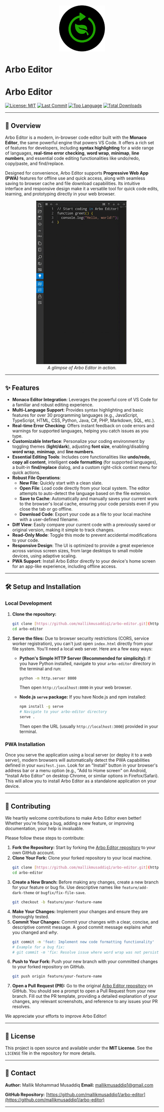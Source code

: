 <p align="center">
  <img src="./icon-512x512.png" alt="Arbo Editor Logo" width="150"/>
</p>

# Arbo Editor

# Arbo Editor

[![License: MIT](https://img.shields.io/badge/License-MIT-yellow.svg)](https://opensource.org/licenses/MIT)
[![Last Commit](https://img.shields.io/github/last-commit/mallikmusaddiq1/arbo-editor)](https://github.com/mallikmusaddiq1/arbo-editor/commits/main)
[![Top Language](https://img.shields.io/github/languages/top/mallikmusaddiq1/arbo-editor)](https://github.com/mallikmusaddiq1/arbo-editor/)
[![Total Downloads](https://img.shields.io/github/downloads/mallikmusaddiq1/arbo-editor/total)](https://github.com/mallikmusaddiq1/arbo-editor/releases)

---

## 🚀 Overview

Arbo Editor is a modern, in-browser code editor built with the **Monaco Editor**, the same powerful engine that powers VS Code. It offers a rich set of features for developers, including **syntax highlighting** for a wide range of languages, **real-time error checking**, **word wrap**, **minimap**, **line numbers**, and essential code editing functionalities like undo/redo, copy/paste, and find/replace.

Designed for convenience, Arbo Editor supports **Progressive Web App (PWA)** features for offline use and quick access, along with seamless saving to browser cache and file download capabilities. Its intuitive interface and responsive design make it a versatile tool for quick code edits, learning, and prototyping directly in your web browser.

<p align="center">
  <img src="./screenshots/screenshot-1080x1920.png" alt="Arbo Editor Screenshot" width="300"/>
  <br>
  <em>A glimpse of Arbo Editor in action.</em>
</p>

---

## ✨ Features

* **Monaco Editor Integration**: Leverages the powerful core of VS Code for a familiar and robust editing experience.
* **Multi-Language Support**: Provides syntax highlighting and basic features for over 30 programming languages (e.g., JavaScript, TypeScript, HTML, CSS, Python, Java, C#, PHP, Markdown, SQL, etc.).
* **Real-time Error Checking**: Offers instant feedback on code errors and warnings for supported languages, helping you catch issues as you type.
* **Customizable Interface**: Personalize your coding environment by toggling themes (**light/dark**), adjusting **font size**, enabling/disabling **word wrap**, **minimap**, and **line numbers**.
* **Essential Editing Tools**: Includes core functionalities like **undo/redo**, **copy all content**, intelligent **code formatting** (for supported languages), a built-in **find/replace** dialog, and a custom right-click context menu for quick actions.
* **Robust File Operations**:
    * **New File**: Quickly start with a clean slate.
    * **Open File**: Load code directly from your local system. The editor attempts to auto-detect the language based on the file extension.
    * **Save to Cache**: Automatically and manually saves your current work to the browser's local cache, ensuring your code persists even if you close the tab or go offline.
    * **Download Code**: Export your code as a file to your local machine with a user-defined filename.
* **Diff View**: Easily compare your current code with a previously saved or original version, making it simple to track changes.
* **Read-Only Mode**: Toggle this mode to prevent accidental modifications to your code.
* **Responsive Design**: The UI is optimized to provide a great experience across various screen sizes, from large desktops to small mobile devices, using adaptive scaling.
* **PWA Support**: Install Arbo Editor directly to your device's home screen for an app-like experience, including offline access.

---

## 🛠️ Setup and Installation

### Local Development

1.  **Clone the repository:**
    ```bash
    git clone [https://github.com/mallikmusaddiq1/arbo-editor.git](https://github.com/mallikmusaddiq1/arbo-editor.git)
    cd arbo-editor
    ```
2.  **Serve the files:** Due to browser security restrictions (CORS, service worker registration), you can't just open `index.html` directly from your file system. You'll need a local web server. Here are a few easy ways:

    * **Python's Simple HTTP Server (Recommended for simplicity):**
        If you have Python installed, navigate to your `arbo-editor` directory in the terminal and run:
        ```bash
        python -m http.server 8000
        ```
        Then open `http://localhost:8000` in your web browser.

    * **Node.js `serve` package:**
        If you have Node.js and npm installed:
        ```bash
        npm install -g serve
        # Navigate to your arbo-editor directory
        serve .
        ```
        Then open the URL (usually `http://localhost:3000`) provided in your terminal.

### PWA Installation

Once you serve the application using a local server (or deploy it to a web server), modern browsers will automatically detect the PWA capabilities defined in your `manifest.json`. Look for an "Install" button in your browser's address bar or a menu option (e.g., "Add to Home screen" on Android, "Install Arbo Editor" on desktop Chrome, or similar options in Firefox/Safari). This will allow you to install Arbo Editor as a standalone application on your device.

---

## 🤝 Contributing

We heartily welcome contributions to make Arbo Editor even better! Whether you're fixing a bug, adding a new feature, or improving documentation, your help is invaluable.

Please follow these steps to contribute:

1.  **Fork the Repository:** Start by forking the [Arbo Editor repository](https://github.com/mallikmusaddiq1/arbo-editor) to your own GitHub account.
2.  **Clone Your Fork:** Clone your forked repository to your local machine.
    ```bash
    git clone [https://github.com/mallikmusaddiq1/arbo-editor.git](https://github.com/mallikmusaddiq1/arbo-editor.git)
    cd arbo-editor
    ```
3.  **Create a New Branch:** Before making any changes, create a new branch for your feature or bug fix. Use descriptive names like `feature/add-dark-theme` or `bugfix/fix-file-save`.
    ```bash
    git checkout -b feature/your-feature-name
    ```
4.  **Make Your Changes:** Implement your changes and ensure they are thoroughly tested.
5.  **Commit Your Changes:** Commit your changes with a clear, concise, and descriptive commit message. A good commit message explains *what* you changed and *why*.
    ```bash
    git commit -m 'feat: Implement new code formatting functionality'
    # Example for a bug fix:
    # git commit -m 'fix: Resolve issue where word wrap was not persisting'
    ```
6.  **Push to Your Fork:** Push your new branch with your committed changes to your forked repository on GitHub.
    ```bash
    git push origin feature/your-feature-name
    ```
7.  **Open a Pull Request (PR):** Go to the original [Arbo Editor repository](https://github.com/mallikmusaddiq1/arbo-editor) on GitHub. You should see a prompt to open a Pull Request from your new branch. Fill out the PR template, providing a detailed explanation of your changes, any relevant screenshots, and reference to any issues your PR resolves.

We appreciate your efforts to improve Arbo Editor!

---

## 📄 License

This project is open source and available under the **MIT License**. See the `LICENSE` file in the repository for more details.

---

## 📧 Contact

**Author:** Mallik Mohammad Musaddiq
**Email:** [mallikmusaddiq1@gmail.com](mailto:mallikmusaddiq1@gmail.com)

**GitHub Repository:** [https://github.com/mallikmusaddiq1/arbo-editor](https://github.com/mallikmusaddiq1/arbo-editor)

---